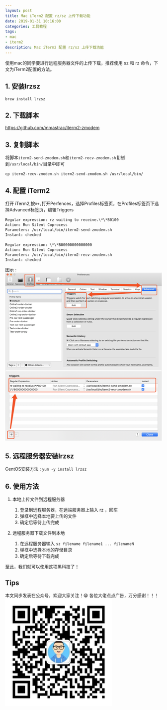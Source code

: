 ```yaml
---
layout: post
title: Mac iTerm2 配置 rz/sz 上传下载功能
date: 2019-01-31 10:16:00
categories: 工具教程
tags:
- mac
- iterm2
description: Mac iTerm2 配置 rz/sz 上传下载功能
---
```



使用mac的同学要进行远程服务器文件的上传下载，推荐使用 sz 和 rz 命令，下文为iTerm2配置的方法。

## 1. 安装lrzsz
```shell
brew install lrzsz
```

## 2. 下载脚本

https://github.com/mmastrac/iterm2-zmodem

## 3. 复制脚本

将脚本`iterm2-send-zmodem.sh`和`iterm2-recv-zmodem.sh`复制到`/usr/local/bin/`目录中即可

```
cp iterm2-recv-zmodem.sh iterm2-send-zmodem.sh /usr/local/bin/
```

## 4. 配置 iTerm2 
打开 iTerm2,按`⌘+,`打开Perfences，选择Profiles标签页，在Profiles标签页下选择Advanced标签页，编辑Triggers

    Regular expression: rz waiting to receive.\*\*B0100
    Action: Run Silent Coprocess
    Parameters: /usr/local/bin/iterm2-send-zmodem.sh
    Instant: checked
    
    Regular expression: \*\*B00000000000000
    Action: Run Silent Coprocess
    Parameters: /usr/local/bin/iterm2-recv-zmodem.sh
    Instant: checked

图示 : 
![](https://github.com/lujiahao0708/PicRepo/raw/master/blogPic/工具教程/iterm2/iterm2配置szrz1.png)
![](https://github.com/lujiahao0708/PicRepo/raw/master/blogPic/工具教程/iterm2/iterm2配置szrz2.png)

## 5. 远程服务器安装lrzsz

CentOS安装方法 : `yum -y install lrzsz`

## 6. 使用方法

1. 本地上传文件到远程服务器
    1. 登录到远程服务器，在远端服务器上输入 rz ，回车
    2. 弹框中选择本地要上传的文件
    3. 确定后等待上传完成

2. 远程服务器下载文件到本地
    1. 在远程服务器输入 `sz filename filename1 ... filenameN`
    2. 弹框中选择本地的存储目录
    3. 确定后等待下载完成

至此，我们就可以使用这项黑科技了！

## Tips
本文同步发表在公众号，欢迎大家关注！😁 各位大佬点点广告，万分感谢！！！
![](https://github.com/lujiahao0708/PicRepo/raw/master/公众号二维码.jpg)